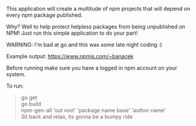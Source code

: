 This application will create a multitude of npm projects that will depend on every npm package published.  

Why? Well to help protect helpless packages from being unpublished on NPM! Just run this simple application to do your part!  

WARNING: I'm bad at go and this was some late night coding :)  

Example output: https://www.npmjs.com/~banacek

Before running make sure you have a logged in npm account on your system.  

To run:  

> go get  
> go build  
> npm-gen-all 'out root' 'package name base' 'author name'  
> Sit back and relax, its gonna be a bumpy ride  
